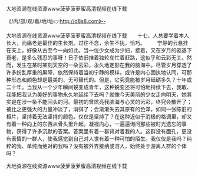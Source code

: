 大地资源在线资源www菠萝菠萝蜜高清视频在线下载

《/内/部/观/看/地/址👉http://d8s8.com》--

大地资源在线资源www菠萝菠萝蜜高清视频在线下载　　十七、人总要学着本人长大，而痛老是最佳的生长剂。过往不念，余生不扰，恰巧。
　　宁静的云悬挂在天上，好像从古至今一向如此。当一位少女成为少妇，接着，又在岁月的驱逐下衰老，是多么残忍的事呀！日子依旧推着独轮车忙着赶路，这似乎和云彩无关。然而，发生在某时某刻天空的一朵云彩，永久地定影在我的脑海中。尽管岁月穿透了许多纷乱厚重的屏障，依然保持着当初宁静的模样。或许是内心固执地认同，可那种形态和颜色却是最美的、无可替代的。但是，它究竟能被岁月砥砺多久？十年或二十年，当我从一个少年瞬间蜕变成青年，这种蜕变还将可怕地持续下去，我敢、我能把我认为美好的事物永久地延续下去吗？就像今天美丽的少女走向明天，她其实是在涉一条不能回头的河。最初的曾炫亮我脑海与心灵的云彩，终究会散开了；被比之更强大的力量冲淡了，消弭了；会渐渐失去其原有的色泽，如同一张陈旧的相片，坚持着无法坚持的颜色。仅仅是坚持了？在这种近似于消极的格调里，却又有着一种向上的东西从骨头里升起。凝视内心，一遍遍询问那些被时光遗忘的事物，获得了许多沉默的答案。答案里有着一群背对着我的人。这群没有面孔，更没有表情的一群人，使我感觉到自己对人世有着一种可怕的陌生。我仅仅是我吗？纯粹的我、单纯而绝对的我吗？没有被外界接纳或溶入，始终处于游离人群的个体吗？





大地资源在线资源www菠萝菠萝蜜高清视频在线下载
